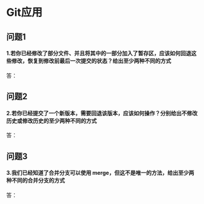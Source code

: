 # Git应用

## 问题1

#### 1.若你已经修改了部分文件、并且将其中的一部分加入了暂存区，应该如何回退这些修改，恢复到修改前最后一次提交的状态？给出至少两种不同的方式

答：

## 问题2

#### 2.若你已经提交了一个新版本，需要回退该版本，应该如何操作？分别给出不修改历史或修改历史的至少两种不同的方式

答：

## 问题3

#### 3.我们已经知道了合并分支可以使用 merge，但这不是唯一的方法，给出至少两种不同的合并分支的方式

答：